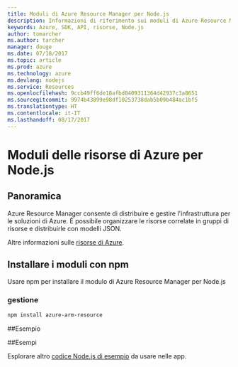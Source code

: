 ```yaml
---
title: Moduli di Azure Resource Manager per Node.js
description: Informazioni di riferimento sui moduli di Azure Resource Manager per Node.js
keywords: Azure, SDK, API, risorse, Node.js
author: tomarcher
ms.author: tarcher
manager: douge
ms.date: 07/18/2017
ms.topic: article
ms.prod: azure
ms.technology: azure
ms.devlang: nodejs
ms.service: Resources
ms.openlocfilehash: 9ccb49ff6de18afbd8409311364d42937c3a8651
ms.sourcegitcommit: 9974b43899e98df10253738dab5b09b484ac1bf5
ms.translationtype: HT
ms.contentlocale: it-IT
ms.lasthandoff: 08/17/2017
---
```

# <a name="azure-resource-modules-for-nodejs"></a>Moduli delle risorse di Azure per Node.js

## <a name="overview"></a>Panoramica

Azure Resource Manager consente di distribuire e gestire l'infrastruttura per le soluzioni di Azure. È possibile organizzare le risorse correlate in gruppi di risorse e distribuirle con modelli JSON.

Altre informazioni sulle [risorse di Azure](https://docs.microsoft.com/azure/azure-resource-manager/).

## <a name="install-the-modules-with-npm"></a>Installare i moduli con npm

Usare npm per installare il modulo di Azure Resource Manager per Node.js

### <a name="management"></a>gestione

```bash
npm install azure-arm-resource
```

##<a name="example"></a>Esempio

##<a name="samples"></a>Esempi

Esplorare altro [codice Node.js di esempio](https://azure.microsoft.com/resources/samples/?platform=nodejs) da usare nelle app.